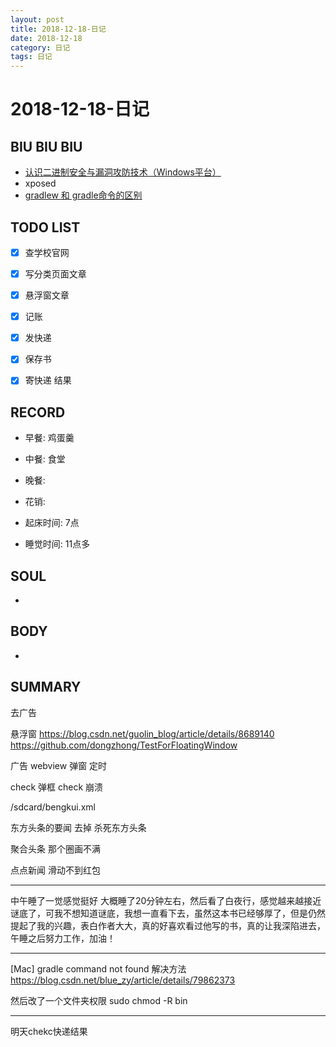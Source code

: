 ```yaml
---
layout: post
title: 2018-12-18-日记
date: 2018-12-18
category: 日记
tags: 日记
---
```

# 2018-12-18-日记
## BIU BIU BIU
- [认识二进制安全与漏洞攻防技术（Windows平台）](https://mp.weixin.qq.com/s?__biz=MzIwMzI1MDg2Mg==&mid=2649924271&idx=1&sn=db04ca8b1f669806b09f664caec3933e&chksm=8ed44f6eb9a3c67858c13e50fd5095aa1335beb6de60ce8237c1aeabab42e61a161fe1667da1&mpshare=1&scene=23&srcid=1217ss6JVVzAtrASu20WihWt)  
- xposed 
- [gradlew 和 gradle命令的区别](https://juejin.im/post/5ac9d48d6fb9a028e014bf15)

## TODO LIST

- [x] 查学校官网 
- [x] 写分类页面文章
- [x] 悬浮窗文章
- [x] 记账
- [x] 发快递
- [x] 保存书
- [x] 寄快递 结果

 
## RECORD
- 早餐:  鸡蛋羹
- 中餐:  食堂 
- 晚餐:  
 
- 花销:  
 
- 起床时间:  7点
- 睡觉时间:  11点多
 
## SOUL
- 
 
## BODY
- 
 
## SUMMARY
 
 去广告


悬浮窗
https://blog.csdn.net/guolin_blog/article/details/8689140
https://github.com/dongzhong/TestForFloatingWindow 

广告
webview
弹窗
定时

check 弹框
check 崩溃

 /sdcard/bengkui.xml


 东方头条的要闻 去掉 杀死东方头条

 聚合头条 那个圈画不满

 点点新闻 滑动不到红包

---

中午睡了一觉感觉挺好 大概睡了20分钟左右，然后看了白夜行，感觉越来越接近谜底了，可我不想知道谜底，我想一直看下去，虽然这本书已经够厚了，但是仍然提起了我的兴趣，表白作者大大，真的好喜欢看过他写的书，真的让我深陷进去，午睡之后努力工作，加油！

---
 
[Mac] gradle command not found 解决方法 https://blog.csdn.net/blue_zy/article/details/79862373

然后改了一个文件夹权限 sudo chmod -R bin


---
明天chekc快递结果

